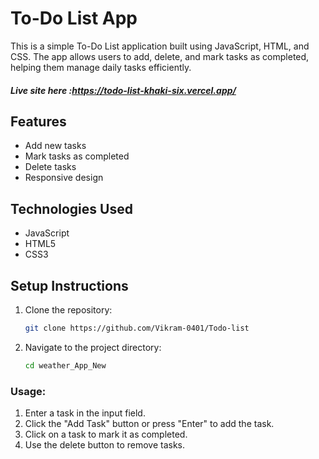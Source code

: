 # To-Do List App

This is a simple To-Do List application built using JavaScript, HTML, and CSS. The app allows users to add, delete, and mark tasks as completed, helping them manage daily tasks efficiently.


##### Live site here :https://todo-list-khaki-six.vercel.app/


## Features

- Add new tasks
- Mark tasks as completed
- Delete tasks
- Responsive design

## Technologies Used

- JavaScript
- HTML5
- CSS3

## Setup Instructions

1. Clone the repository:
   ```bash
   git clone https://github.com/Vikram-0401/Todo-list
   ```

2. Navigate to the project directory:
    ```bash
    cd weather_App_New
    ```
### Usage:
1. Enter a task in the input field.
2. Click the "Add Task" button or press "Enter" to add the task.
3. Click on a task to mark it as completed.
4. Use the delete button to remove tasks.











